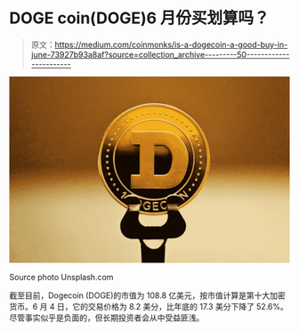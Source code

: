 # DOGE coin(DOGE)6 月份买划算吗？

> 原文：<https://medium.com/coinmonks/is-a-dogecoin-a-good-buy-in-june-73927b93a8af?source=collection_archive---------50----------------------->

![](img/1efb4bd18299c7d7406d52f2101cf9a5.png)

Source photo Unsplash.com

截至目前，Dogecoin (DOGE)的市值为 108.8 亿美元，按市值计算是第十大加密货币。6 月 4 日，它的交易价格为 8.2 美分，比年底的 17.3 美分下降了 52.6%。尽管事实似乎是负面的，但长期投资者会从中受益匪浅。